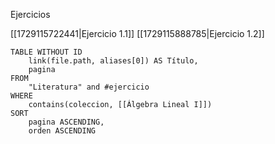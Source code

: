 Ejercicios

[[1729115722441|Ejercicio 1.1]]
[[1729115888785|Ejercicio 1.2]]

```dataview
TABLE WITHOUT ID
    link(file.path, aliases[0]) AS Título,
    pagina
FROM
    "Literatura" and #ejercicio
WHERE
    contains(coleccion, [[Álgebra Lineal I]])
SORT
    pagina ASCENDING,
    orden ASCENDING
```
